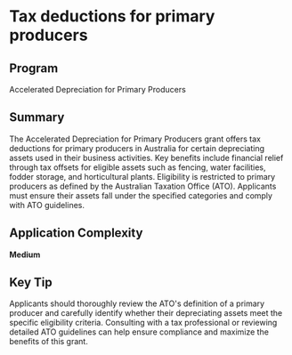 # Tax deductions for primary producers
  
## Program
Accelerated Depreciation for Primary Producers

## Summary
The Accelerated Depreciation for Primary Producers grant offers tax deductions for primary producers in Australia for certain depreciating assets used in their business activities. Key benefits include financial relief through tax offsets for eligible assets such as fencing, water facilities, fodder storage, and horticultural plants. Eligibility is restricted to primary producers as defined by the Australian Taxation Office (ATO). Applicants must ensure their assets fall under the specified categories and comply with ATO guidelines.

## Application Complexity
**Medium**

## Key Tip
Applicants should thoroughly review the ATO's definition of a primary producer and carefully identify whether their depreciating assets meet the specific eligibility criteria. Consulting with a tax professional or reviewing detailed ATO guidelines can help ensure compliance and maximize the benefits of this grant.
